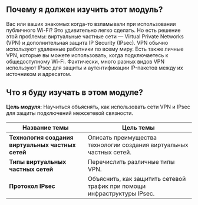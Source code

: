 <!-- 8.0.1 -->
## Почему я должен изучить этот модуль?

Вас или ваших знакомых когда-то взламывали при использовании публичного Wi-Fi? Это удивительно легко сделать. Но есть решение этой проблемы: виртуальные частные сети — Virtual Private Networks (VPN) и дополнительная защита IP Security (IPsec). VPN обычно используют удаленные работники по всему миру. Есть также личные VPN, которые вы можете использовать, когда подключаетесь к общедоступному Wi-Fi. Фактически, много разных видов VPN используют IPsec для защиты и аутентификации IP-пакетов между их источником и адресатом.

<!-- 8.0.2 -->
## Что я буду изучать в этом модуле?

**Цель модуля:** Научиться объяснять, как использовать сети VPN и IPsec для защиты подключений межсетевой связности.

| Название темы | Цель темы |
| --- | --- |
| **Технология создания виртуальных частных сетей** | Описать преимущества технологии создания виртуальных частных сетей. |
| **Типы виртуальных частных сетей** | Перечислить различные типы VPN. |
| **Протокол IPsec** | Объяснить, как защитить сетевой трафик при помощи инфраструктуры IPsec. |

